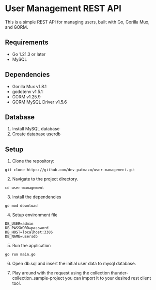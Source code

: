# User Management REST API

This is a simple REST API for managing users, built with Go, Gorilla Mux, and GORM.

## Requirements

- Go 1.21.3 or later
- MySQL

## Dependencies

- Gorilla Mux v1.8.1
- godotenv v1.5.1
- GORM v1.25.9
- GORM MySQL Driver v1.5.6

## Database
1. Install MySQL database
2. Create database userdb

## Setup

1. Clone the repository:
```
git clone https://github.com/dev-patmazo/user-management.git
```

2. Navigate to the project directory.
```
cd user-management
```

3. Install the dependencies
```
go mod download
```

4. Setup environment file
```
DB_USER=admin
DB_PASSWORD=password
DB_HOST=localhost:3306
DB_NAME=usersdb
```

5. Run the application
```
go run main.go
```

6. Open db.sql and insert the initial user data to mysql database.

7. Play around with the request using the collection thunder-collection_sample-project
you can import it to your desired rest client tool.